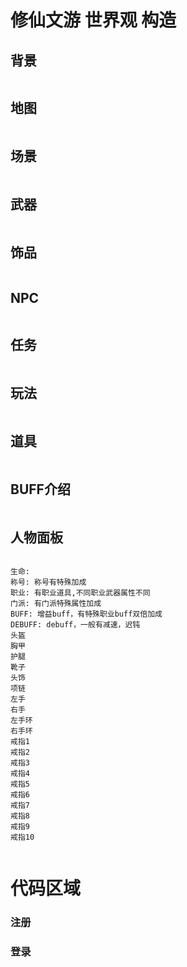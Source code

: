 
# 修仙文游 世界观 构造

## 背景
```

```
## 地图
```

```
## 场景
```

```
## 武器
```

```
## 饰品
```

```
## NPC
```

```
## 任务
```

```
## 玩法
```

```
## 道具
```

```
## BUFF介绍
```

```
## 人物面板
```

生命:
称号: 称号有特殊加成
职业: 有职业道具,不同职业武器属性不同
门派: 有门派特殊属性加成
BUFF: 增益buff，有特殊职业buff双倍加成
DEBUFF: debuff，一般有减速，迟钝
头盔
胸甲
护腿
靴子
头饰
项链
左手
右手
左手环
右手环
戒指1
戒指2
戒指3
戒指4
戒指5
戒指6
戒指7
戒指8
戒指9
戒指10


```




# 代码区域
### 注册
### 登录
### 
